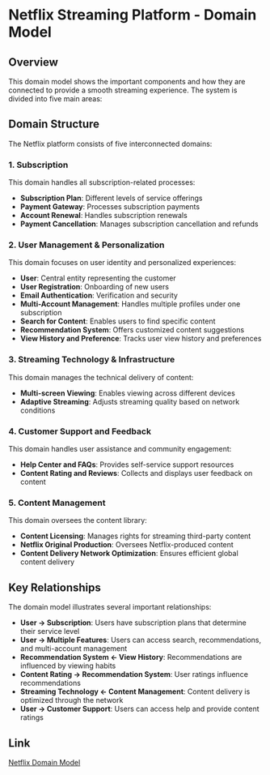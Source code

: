 # Netflix Streaming Platform - Domain Model

## Overview

This domain model shows the important components and how they are connected to provide a smooth streaming experience. The system is divided into five main areas: 

## Domain Structure

The Netflix platform consists of five interconnected domains:

### 1. Subscription
This domain handles all subscription-related processes:
- **Subscription Plan**: Different levels of service offerings
- **Payment Gateway**: Processes subscription payments
- **Account Renewal**: Handles subscription renewals
- **Payment Cancellation**: Manages subscription cancellation and refunds

### 2. User Management & Personalization
This domain focuses on user identity and personalized experiences:
- **User**: Central entity representing the customer
- **User Registration**: Onboarding of new users
- **Email Authentication**: Verification and security
- **Multi-Account Management**: Handles multiple profiles under one subscription
- **Search for Content**: Enables users to find specific content
- **Recommendation System**: Offers customized content suggestions
- **View History and Preference**: Tracks user view history and preferences

### 3. Streaming Technology & Infrastructure
This domain manages the technical delivery of content:
- **Multi-screen Viewing**: Enables viewing across different devices
- **Adaptive Streaming**: Adjusts streaming quality based on network conditions

### 4. Customer Support and Feedback
This domain handles user assistance and community engagement:
- **Help Center and FAQs**: Provides self-service support resources
- **Content Rating and Reviews**: Collects and displays user feedback on content

### 5. Content Management
This domain oversees the content library:
- **Content Licensing**: Manages rights for streaming third-party content
- **Netflix Original Production**: Oversees Netflix-produced content
- **Content Delivery Network Optimization**: Ensures efficient global content delivery

## Key Relationships

The domain model illustrates several important relationships:

- **User → Subscription**: Users have subscription plans that determine their service level
- **User → Multiple Features**: Users can access search, recommendations, and multi-account management
- **Recommendation System ← View History**: Recommendations are influenced by viewing habits
- **Content Rating → Recommendation System**: User ratings influence recommendations
- **Streaming Technology ← Content Management**: Content delivery is optimized through the network
- **User → Customer Support**: Users can access help and provide content ratings

## Link 

[Netflix Domain Model](https://online.visual-paradigm.com/share.jsp?id=333936313330352d31)